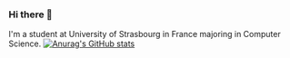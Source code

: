 ### Hi there 👋

I'm a student at University of Strasbourg in France majoring in Computer Science.
[![Anurag's GitHub stats](https://github-readme-stats.vercel.app/api?username=tayacherayane)](https://github.com/anuraghazra/github-readme-stats)
